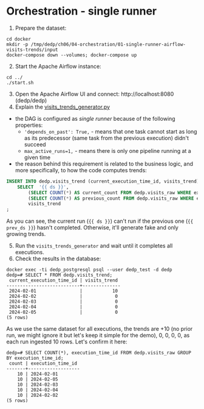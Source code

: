 # Orchestration - single runner

1. Prepare the dataset:
```
cd docker
mkdir -p /tmp/dedp/ch06/04-orchestration/01-single-runner-airflow-visits-trends/input
docker-compose down --volumes; docker-compose up
```

2. Start the Apache Airflow instance:
```
cd ../
./start.sh
```
3. Open the Apache Airflow UI and connect: http://localhost:8080 (dedp/dedp)
4. Explain the [visits_trends_generator.py](dags%2Fvisits_trends_generator.py)
* the DAG is configured as _single runner_ because of the following properties:
  * `'depends_on_past': True,` - means that one task cannot start as long as its predecessor (same task from the previous
  execution) didn't succeed
  * `max_active_runs=1,` - means there is only one pipeline running at a given time
* the reason behind this requirement is related to the business logic, and more specifically, to how the 
  code computes trends: 
```sql
INSERT INTO dedp.visits_trend (current_execution_time_id, visits_trend)
    SELECT  '{{ ds }}',
        (SELECT COUNT(*) AS current_count FROM dedp.visits_raw WHERE execution_time_id = '{{ ds }}') -
        (SELECT COUNT(*) AS previous_count FROM dedp.visits_raw WHERE execution_time_id = '{{ prev_ds }}') AS
        visits_trend
;
```
As you can see, the current run (`{{ ds }}`) can't run if the previous one (`{{ prev_ds }}`) hasn't completed.
Otherwise, it'll generate fake and only growing trends.

5. Run the `visits_trends_generator` and wait until it completes all executions.
6. Check the results in the database:
```
docker exec -ti dedp_postgresql psql --user dedp_test -d dedp
dedp=# SELECT * FROM dedp.visits_trend;
 current_execution_time_id | visits_trend 
---------------------------+--------------
 2024-02-01                |           10
 2024-02-02                |            0
 2024-02-03                |            0
 2024-02-04                |            0
 2024-02-05                |            0
(5 rows)
``` 
As we use the same dataset for all executions, the trends are +10 (no prior run, we might ignore it but let's keep
it simple for the demo), 0, 0, 0, 0, as each run ingested 10 rows. Let's confirm it here:

```
dedp=# SELECT COUNT(*), execution_time_id FROM dedp.visits_raw GROUP BY execution_time_id;
 count | execution_time_id 
-------+-------------------
    10 | 2024-02-01
    10 | 2024-02-05
    10 | 2024-02-03
    10 | 2024-02-04
    10 | 2024-02-02
(5 rows)
```